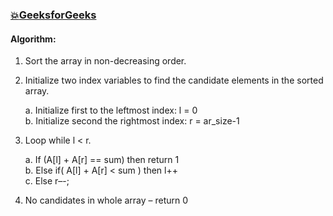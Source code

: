 ### [:boom:GeeksforGeeks](https://www.geeksforgeeks.org/given-an-array-a-and-a-number-x-check-for-pair-in-a-with-sum-as-x/)  
#### Algorithm:  
1) Sort the array in non-decreasing order.  
2) Initialize two index variables to find the candidate elements in the sorted array.  

   a. Initialize first to the leftmost index: l = 0  
   b. Initialize second the rightmost index: r = ar_size-1  

3) Loop while l < r.  

    a. If (A[l] + A[r] == sum) then return 1  
    b. Else if( A[l] + A[r] < sum ) then l++  
    c. Else r–-;  

4) No candidates in whole array – return 0
